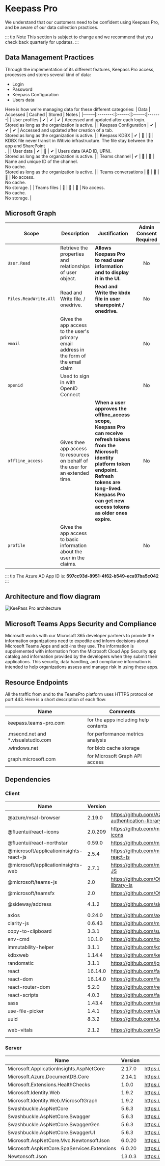 ﻿# Keepass Pro

We understand that our customers need to be confident using Keepass Pro, and be aware of our data collection practices.

::: tip Note
This section is subject to change and we recommend that you check back quarterly for updates.
:::

## Data Management Practices

Through the implementation of its different features, Keepass Pro access, processes and stores several kind of data:
- Login
- Password 
- Keepass Configuration
- Users data

Here is how we're managing data for these different categories:
| Data | Accessed | Cached | Stored | Notes |
|------|:--------:|:------:|:------:|-------|
| User profiles | ✔ | ✔ | ✔ | Accessed and updated after each login.<br/>Stored as long as the organization is active. |
| Keepass Configuration | ✔ | ✔ | ✔ | Accessed and updated after creation of a tab.<br/>Stored as long as the organization is active. |
| Keepass KDBX | ✔ | 🚫 | 🚫 | KDBX file never transit in Witivio infrastructure. The file stay between the app and SharePoint<br/>. |
| User data | ✔ | 🚫 | ✔ | Users data (AAD ID, UPN).<br/>Stored as long as the organization is active. |
| Teams channel | ✔ | 🚫 | 🚫 | Name and unique ID of the channel.<br/>No cache.<br/>Stored as long as the organization is active. |
| Teams conversations | 🚫 | 🚫 | 🚫 | No access.<br/>No cache.<br/>No storage. |
| Teams files | 🚫 | 🚫 | 🚫 | No access.<br/>No cache.<br/>No storage. |

## Microsoft Graph

| Scope | Description | Justification | Admin Consent Required |
|-------|-------------|---------------|:----------------------:|
| ```User.Read``` | Retrieve the properties and relationships of user object. | **Allows Keepass Pro to read user information and to display it in the UI.** | No |
| ```Files.ReadWrite.All``` | Read and Write file. / onedrive. | **Read and Write the kbdx file in user sharepoint / onedrive.** | No |
|```email```| Gives the app access to the user's primary email address in the form of the email claim | | No |
|```openid```| Used to sign in with OpenID Connect | | No |
|```offline_access```| Gives thee app access to resources on behalf of the user for an extended time. | **When a user approves the offline_access scope, Keepass Pro can receive refresh tokens from the Microsoft identity platform token endpoint. Refresh tokens are long-lived. Keepass Pro can get new access tokens as older ones expire.** | No |
|```profile```| Gives the app access to basic information about the user in the claims.| | No |

::: tip
The Azure AD App ID is: **597cc93d-8951-4f62-b549-eca97ba5c042**
:::

## Architecture and flow diagram

![KeePass Pro architecture](/assets/img/keepass-architecture.png)

## Microsoft Teams Apps Security and Compliance

Microsoft works with our Microsoft 365 developer partners to provide the information organizations need to expedite and inform decisions about Microsoft Teams Apps and add-ins they use. The information is supplemented with information from the Microsoft Cloud App Security app catalog and information provided by the developers when they submit their applications. This security, data handling, and compliance information is intended to help organizations assess and manage risk in using these apps.

<!-- ::: tip Note
[Microsoft 365 App Compliance for Keepass Pro](https://docs.microsoft.com/en-us/microsoft-365-app-certification/teams/witivio-keepass-pro)
::: -->

## Resource Endpoints

All the traffic from and to the TeamsPro platform uses HTTPS protocol on port 443.
Here is a short description of each flow:

| Name | Comments |
|------|----------|
| keepass.teams-pro.com  | for the apps including help contents |
|.msecnd.net and *.visualstudio.com  | for performance metrics analysis |
|.windows.net | for blob cache storage |
|graph.microsoft.com | for Microsoft Graph API access |

## Dependencies

### Client

| Name | Version | Url | Licence |
| ---- | ------- | --- | ------- |
| @azure/msal-browser | 2.19.0 | https://github.com/AzureAD/microsoft-authentication-library-for-js | MIT |
| @fluentui/react-icons | 2.0.209 | https://github.com/microsoft/fluentui-system-icons | MIT |
| @fluentui/react-northstar | 0.59.0 | https://github.com/microsoft/fluentui | MIT |
| @microsoft/applicationinsights-react-js | 2.5.4 | https://github.com/microsoft/applicationinsights-react-js | MIT |
| @microsoft/applicationinsights-web | 2.7.1 | https://github.com/microsoft/ApplicationInsights-JS | MIT |
| @microsoft/teams-js | 2.0 | https://github.com/OfficeDev/microsoft-teams-library-js | MIT |
| @microsoft/teamsfx | 2.0 | https://github.com/OfficeDev/TeamsFx | MIT |
| @sideway/address | 4.1.2 | https://github.com/sideway/address | BSD-3-Clause |
| axios | 0.24.0 | https://github.com/axios/axios | MIT |
| clarity-js | 0.6.43 | https://github.com/microsoft/clarity | MIT |
| copy-to-clipboard | 3.3.1 | https://github.com/sudodoki/copy-to-clipboard | MIT |
| env-cmd | 10.1.0 | https://github.com/toddbluhm/env-cmd | MIT |
| immutability-helper | 3.1.1 | https://github.com/kolodny/immutability-helper | MIT |
| kdbxweb | 1.14.4 | https://github.com/keeweb/kdbxweb | MIT |
| randomatic | 3.1.1 | https://github.com/jonschlinkert/randomatic | MIT |
| react | 16.14.0 | https://github.com/facebook/react | MIT |
| react-dom | 16.14.0 | https://github.com/facebook/react | MIT |
| react-router-dom | 5.2.0 | https://github.com/remix-run/react-router | MIT |
| react-scripts | 4.0.3 | https://github.com/facebook/create-react-app | MIT |
| sass | 1.43.4 | https://github.com/sass/dart-sass | MIT |
| use-file-picker | 1.4.1 | https://github.com/Jaaneek/useFilePicker | MIT |
| uuid | 8.3.2 | https://github.com/uuidjs/uuid | MIT |
| web-vitals | 2.1.2 | https://github.com/GoogleChrome/web-vitals | Apache-2.0 |

### Server

| Name | Version | Url | Licence |
| ---- | ------- | --- | ------- |
| Microsoft.ApplicationInsights.AspNetCore | 2.17.0 | https://github.com/Microsoft/ApplicationInsights-dotnet | MIT |
| Microsoft.Azure.DocumentDB.Core | 2.14.1 | https://www.nuget.org/packages/Microsoft.Azure.DocumentDB.Core/2.14.1 |  |
| Microsoft.Extensions.HealthChecks | 1.0.0 | https://github.com/seven1986/HealthChecks |  |
| Microsoft.Identity.Web | 1.9.2 | https://github.com/AzureAD/microsoft-identity-web | MIT |
| Microsoft.Identity.Web.MicrosoftGraph | 1.9.2 | https://github.com/AzureAD/microsoft-identity-web | MIT |
| Swashbuckle.AspNetCore | 5.6.3 | https://github.com/domaindrivendev/Swashbuckle.AspNetCore.git |  |
| Swashbuckle.AspNetCore.Swagger | 5.6.3 | https://github.com/domaindrivendev/Swashbuckle.AspNetCore.git |  |
| Swashbuckle.AspNetCore.SwaggerGen | 5.6.3 | https://github.com/domaindrivendev/Swashbuckle.AspNetCore.git |  |
| Swashbuckle.AspNetCore.SwaggerUI | 5.6.3 | https://github.com/domaindrivendev/Swashbuckle.AspNetCore.git |  |
| Microsoft.AspNetCore.Mvc.NewtonsoftJson | 6.0.20 | https://github.com/dotnet/aspnetcore | MIT |
| Microsoft.AspNetCore.SpaServices.Extensions | 6.0.20 | https://github.com/dotnet/aspnetcore | MIT |
| Newtonsoft.Json | 13.0.3 | https://github.com/JamesNK/Newtonsoft.Json | MIT |

<Hubspot />
<Clarity />
<GoogleAnalytics />